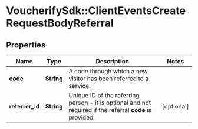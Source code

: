 # VoucherifySdk::ClientEventsCreateRequestBodyReferral

## Properties

| Name | Type | Description | Notes |
| ---- | ---- | ----------- | ----- |
| **code** | **String** | A code through which a new visitor has been referred to a service. |  |
| **referrer_id** | **String** | Unique ID of the referring person - it is optional and not required if the referral **code** is provided. | [optional] |

